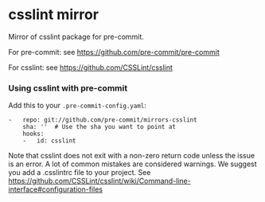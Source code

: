 csslint mirror
================

Mirror of csslint package for pre-commit.

For pre-commit: see https://github.com/pre-commit/pre-commit

For csslint: see https://github.com/CSSLint/csslint


### Using csslint with pre-commit

Add this to your `.pre-commit-config.yaml`:

    -   repo: git://github.com/pre-commit/mirrors-csslint
        sha: ''  # Use the sha you want to point at
        hooks:
        -   id: csslint

Note that csslint does not exit with a non-zero return code
unless the issue is an error. A lot of common mistakes are
considered warnings. We suggest you add a .csslintrc file
to your project. See https://github.com/CSSLint/csslint/wiki/Command-line-interface#configuration-files
